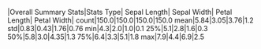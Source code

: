 |Overall Summary Stats|Stats Type| Sepal Length| Sepal Width| Petal Length|   Petal Width|
count|150.0|150.0|150.0|150.0
mean|5.84|3.05|3.76|1.2
std|0.83|0.43|1.76|0.76
min|4.3|2.0|1.0|0.1
25%|5.1|2.8|1.6|0.3
50%|5.8|3.0|4.35|1.3
75%|6.4|3.3|5.1|1.8
max|7.9|4.4|6.9|2.5

